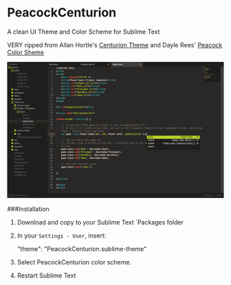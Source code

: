 PeacockCenturion
================

A clean UI Theme and Color Scheme for Sublime Text

VERY ripped from Allan Hortle's [Centurion Theme](https://raw.github.com/allanhortle/Centurion)
and Dayle Rees' [Peacock Color Sheme](https://github.com/daylerees/colour-schemes)


![PeacockCenturion](https://github.com/feiss/PeacockCenturion/blob/master/PeacockCenturion.png)  

###Installation

1. Download and copy to your Sublime Text `Packages folder

2. In your `Settings - User`, insert: 
        
    "theme": "PeacockCenturion.sublime-theme"

3. Select PeacockCenturion color scheme.

4. Restart Sublime Text